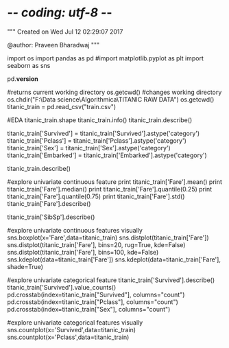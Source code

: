 # -*- coding: utf-8 -*-
"""
Created on Wed Jul 12 02:29:07 2017

@author: Praveen Bharadwaj
"""

import os
import pandas as pd
#import matplotlib.pyplot as plt
import seaborn as sns

pd.__version__

#returns current working directory
os.getcwd()
#changes working directory
os.chdir("F:\\Data science\\Algorithmica\\TITANIC RAW DATA")
os.getcwd()
titanic_train = pd.read_csv("train.csv")

#EDA
titanic_train.shape
titanic_train.info()
titanic_train.describe()

titanic_train['Survived'] = titanic_train['Survived'].astype('category')
titanic_train['Pclass'] = titanic_train['Pclass'].astype('category')
titanic_train['Sex'] = titanic_train['Sex'].astype('category')
titanic_train['Embarked'] = titanic_train['Embarked'].astype('category')

titanic_train.describe()

#explore univariate continuous feature
print titanic_train['Fare'].mean()
print titanic_train['Fare'].median()
print titanic_train['Fare'].quantile(0.25)
print titanic_train['Fare'].quantile(0.75)
print titanic_train['Fare'].std()
titanic_train['Fare'].describe()

titanic_train['SibSp'].describe()

#explore univariate continuous features visually
sns.boxplot(x='Fare',data=titanic_train)
sns.distplot(titanic_train['Fare'])
sns.distplot(titanic_train['Fare'], bins=20, rug=True, kde=False)
sns.distplot(titanic_train['Fare'], bins=100, kde=False)
sns.kdeplot(data=titanic_train['Fare'])
sns.kdeplot(data=titanic_train['Fare'], shade=True)

#explore univariate categorical feature
titanic_train['Survived'].describe()
titanic_train['Survived'].value_counts()
pd.crosstab(index=titanic_train["Survived"], columns="count")
pd.crosstab(index=titanic_train["Pclass"], columns="count")  
pd.crosstab(index=titanic_train["Sex"],  columns="count")

#explore univariate categorical features visually
sns.countplot(x='Survived',data=titanic_train)
sns.countplot(x='Pclass',data=titanic_train)

